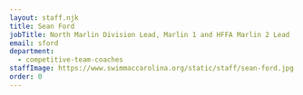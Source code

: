 ```yaml
---
layout: staff.njk
title: Sean Ford
jobTitle: North Marlin Division Lead, Marlin 1 and HFFA Marlin 2 Lead
email: sford
department:
  - competitive-team-coaches
staffImage: https://www.swimmaccarolina.org/static/staff/sean-ford.jpg
order: 0
---
```

